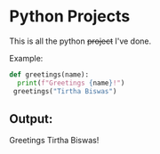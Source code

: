 # Python Projects
This is all the python ~~project~~ I've done.

Example:
```python
def greetings(name):
  print(f"Greetings {name}!")
 greetings("Tirtha Biswas")
```
## Output:
Greetings Tirtha Biswas!

